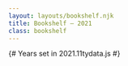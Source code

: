 ```yaml
---
layout: layouts/bookshelf.njk
title: Bookshelf — 2021
class: bookshelf
---
```

{# Years set in 2021.11tydata.js #}
